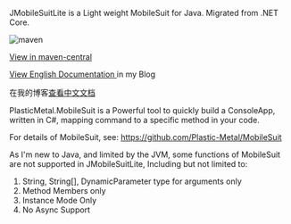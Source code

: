 JMobileSuitLite is a Light weight MobileSuit for Java. Migrated from .NET Core.

![maven](https://img.shields.io/maven-central/v/io.github.plastic-metal/JMobileSuitLite/0.1.1)

[View in maven-central](https://search.maven.org/artifact/io.github.plastic-metal/JMobileSuitLite/0.1.1/jar)

[View English Documentation ](https://ferdinandsukhoi.github.io/docs/en-US/JMobileSuitLite/) in my Blog

在我的博客[查看中文文档](https://ferdinandsukhoi.github.io/docs/zh-CN/JMobileSuitLite/)

PlasticMetal.MobileSuit is a Powerful tool to quickly build a ConsoleApp, written in C#, mapping command to a specific method in your code.

For details of MobileSuit, see: https://github.com/Plastic-Metal/MobileSuit



As I'm new to Java, and limited by the JVM, some functions of MobileSuit are not supported in JMobileSuitLite, Including but not limited to:

1. String, String[], DynamicParameter type for arguments only
2. Method Members only
3. Instance Mode Only
4. No Async Support